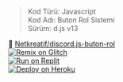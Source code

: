 > Kod Türü: Javascript<br>
> Kod Adı: Buton Rol Sistemi<br>
> Sürüm: d.js v13<br>

🔗 [Netkreatif/discord.js-buton-rol](https://github.com/Netkreatif/discord.js-buton-rol)<br>
[![Remix on Glitch](https://cdn.glitch.com/2703baf2-b643-4da7-ab91-7ee2a2d00b5b%2Fremix-button.svg)](https://glitch.com/edit/#!/import/github/Netkreatif/Discord)<br>
[![Run on Replit](https://repl.it/badge/github/vcodes-xyz/bot-list)](https://repl.it/github/Netkreatif/Discord)<br>
[![Deploy on Heroku](https://www.herokucdn.com/deploy/button.svg)](https://heroku.com/deploy?template=https://github.com/Netkreatif/Discord)
